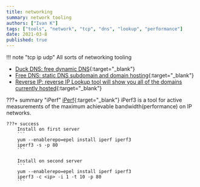 ```yaml
---
title: networking
summary: network tooling
authors: ["Ivan K"]
tags: ["tools", "network", "tcp", "dns", "lookup", "performance"]
date: 2021-03-8
published: true
---
```


!!! note "tcp ip udp"
    All sorts of networking tooling

- [Duck DNS: free dynamic DNS](https://www.duckdns.org/why.jsp){:target="_blank"}
- [Free DNS: static DNS subdomain and domain hosting](https://freedns.afraid.org){:target="_blank"}
- [Reverse IP: reverse IP Lookup tool will show you all of the domains currently hosted](http://reverseip.domaintools.com){:target="_blank"}

???+ summary "iPerf"
    [iPerf](https://iperf.fr/){:target="_blank"}
    iPerf3 is a tool for active measurements of the maximum achievable bandwidth(performance) on IP networks.

    ???+ success
        Install on first server
        ```
        yum --enablerepo=epel install iperf iperf3
        iperf3 -s -p 80
        ```

        Install on second server
        ```
        yum --enablerepo=epel install iperf iperf3
        iperf3 -c <ip> -i 1 -t 10 -p 80
        ```

